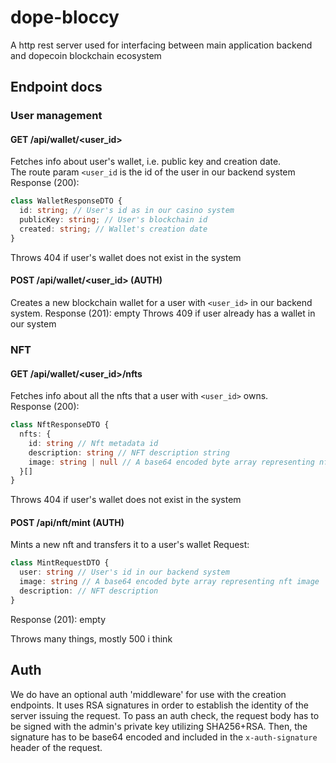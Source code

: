 # dope-bloccy
A http rest server used for interfacing between main application backend and dopecoin blockchain ecosystem

## Endpoint docs
### User management
#### GET /api/wallet/<user_id>
Fetches info about user's wallet, i.e. public key and creation date.  
The route param `<user_id` is the id of the user in our backend system
Response (200):
```ts
class WalletResponseDTO {
  id: string; // User's id as in our casino system
  publicKey: string; // User's blockchain id
  created: string; // Wallet's creation date
}
```
Throws 404 if user's wallet does not exist in the system
#### POST /api/wallet/<user_id> (__AUTH__)
Creates a new blockchain wallet for a user with `<user_id>` in our backend system.
Response (201):
empty
Throws 409 if user already has a wallet in our system

### NFT
#### GET /api/wallet/<user_id>/nfts
Fetches info about all the nfts that a user with `<user_id>` owns.  
Response (200):
```ts
class NftResponseDTO {
  nfts: {
    id: string // Nft metadata id
    description: string // NFT description string
    image: string | null // A base64 encoded byte array representing nft image
  }[]
}
```
Throws 404 if user's wallet does not exist in the system

#### POST /api/nft/mint (__AUTH__)
Mints a new nft and transfers it to a user's wallet
Request:
```ts
class MintRequestDTO {
  user: string // User's id in our backend system
  image: string // A base64 encoded byte array representing nft image
  description: // NFT description
}
```
Response (201):
empty

Throws many things, mostly 500 i think
## Auth
We do have an optional auth 'middleware' for use with the creation endpoints. It uses RSA signatures in order to establish the identity of the server issuing the request. 
To pass an auth check, the request body has to be signed with the admin's private key utilizing SHA256+RSA. Then, the signature has to be base64 encoded and included in the `x-auth-signature` header of the request.

